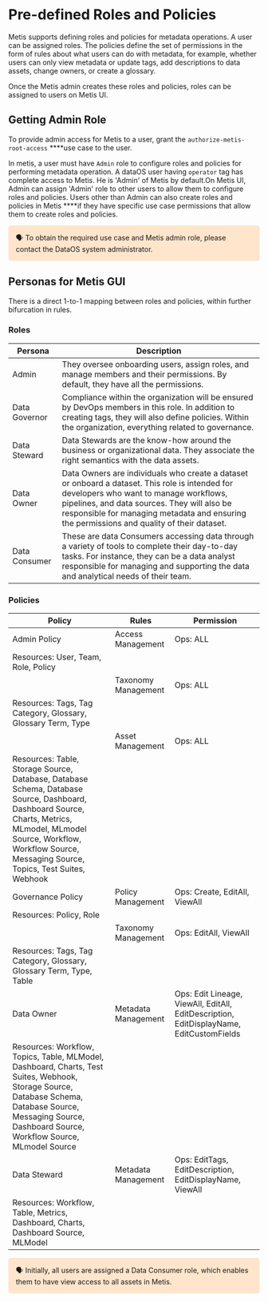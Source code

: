 # Pre-defined Roles and Policies

Metis supports defining roles and policies for metadata operations. A user can be assigned roles. The policies define the set of permissions in the form of rules about what users can do with metadata, for example, whether users can only view metadata or update tags, add descriptions to data assets, change owners, or create a glossary.

Once the Metis admin creates these roles and policies, roles can be assigned to users on Metis UI.

## Getting Admin Role

To provide admin access for Metis to a user, grant the `authorize-metis-root-access` ****use case to the user.

In metis, a user must have `Admin` role to configure roles and policies for performing metadata operation. A dataOS user having `operator` tag has complete access to Metis. He is 'Admin' of Metis by default.On Metis UI, Admin can assign 'Admin' role to other users to allow them to configure roles and policies.
Users other than Admin can also create roles and policies in Metis ****if they have specific use case permissions that allow them to create roles and policies.

<aside style="background-color:#FFE5CC; padding:15px; border-radius:5px;">
🗣 To obtain the required use case and Metis admin role, please contact the DataOS system administrator.

</aside>

## Personas for Metis GUI

There is a direct 1-to-1 mapping between roles and policies, within further bifurcation in rules.

### **Roles**

| Persona | Description |
| --- | --- |
| Admin | They oversee onboarding users, assign roles, and manage members and their permissions. By default, they have all the permissions. |
| Data Governor | Compliance within the organization will be ensured by DevOps members in this role. In addition to creating tags, they will also define policies. Within the organization, everything related to governance. |
| Data Steward | Data Stewards are the know-how around the business or organizational data. They associate the right semantics with the data assets. |
| Data Owner | Data Owners are individuals who create a dataset or onboard a dataset. This role is intended for developers who want to manage workflows, pipelines, and data sources. They will also be responsible for managing metadata and ensuring the permissions and quality of their dataset.  |
| Data Consumer | These are data Consumers accessing data through a variety of tools to complete their day-to-day tasks. For instance, they can be a data analyst responsible for managing and supporting the data and analytical needs of their team.  |

### **Policies**

| Policy | Rules | Permission |
| --- | --- | --- |
| Admin Policy | Access Management | Ops: ALL
Resources: User, Team, Role, Policy |
|  | Taxonomy  Management | Ops: ALL
Resources: Tags, Tag Category, Glossary, Glossary Term, Type |
|  | Asset Management | Ops: ALL
Resources: Table, Storage Source, Database, Database Schema, Database Source, Dashboard, Dashboard Source, Charts, Metrics, MLmodel, MLmodel Source, Workflow, Workflow Source, Messaging Source, Topics, Test Suites, Webhook |
| Governance Policy | Policy Management | Ops: Create, EditAll, ViewAll
Resources: Policy, Role |
|  | Taxonomy Management | Ops: EditAll, ViewAll
Resources: Tags, Tag Category, Glossary, Glossary Term, Type, Table |
| Data Owner | Metadata Management | Ops: Edit Lineage, ViewAll, EditAll, EditDescription, EditDisplayName, EditCustomFields
Resources: Workflow, Topics, Table, MLModel, Dashboard, Charts, Test Suites, Webhook, Storage Source, Database Schema, Database Source, Messaging Source, Dashboard Source, Workflow Source, MLmodel Source |
| Data Steward | Metadata Management | Ops: EditTags, EditDescription, EditDisplayName, ViewAll
Resources: Workflow, Table, Metrics, Dashboard, Charts, Dashboard Source, MLModel |

<aside style="background-color:#FFE5CC; padding:15px; border-radius:5px;">
🗣 Initially, all users are assigned a Data Consumer role, which enables them to have view access to all assets in Metis.

</aside>